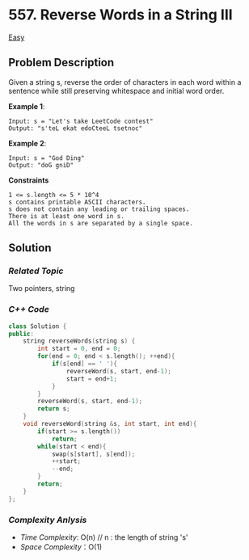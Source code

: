 # 557. Reverse Words in a String III
[Easy](https://leetcode.com/problems/reverse-words-in-a-string-iii/description/)

## Problem Description

Given a string s, reverse the order of characters in each word within a sentence while still preserving whitespace and initial word order.

**Example 1**:
```
Input: s = "Let's take LeetCode contest"
Output: "s'teL ekat edoCteeL tsetnoc"
```
**Example 2**:
```
Input: s = "God Ding"
Output: "doG gniD"
```

**Constraints**
```
1 <= s.length <= 5 * 10^4
s contains printable ASCII characters.
s does not contain any leading or trailing spaces.
There is at least one word in s.
All the words in s are separated by a single space.
```

## Solution

### _Related Topic_
   Two pointers, string

### _C++ Code_
```cpp
class Solution {
public:
    string reverseWords(string s) {
        int start = 0, end = 0;
        for(end = 0; end < s.length(); ++end){
            if(s[end] == ' '){
                reverseWord(s, start, end-1);
                start = end+1;
            }
        }
        reverseWord(s, start, end-1);
        return s;
    }
    void reverseWord(string &s, int start, int end){
        if(start >= s.length())
            return;
        while(start < end){
            swap(s[start], s[end]);
            ++start;
            --end;
        }
        return;
    }
};
```

### _Complexity Anlysis_
- _Time Complexity_: O(n) // n : the length of string 's'
- _Space Complexity_：O(1)
